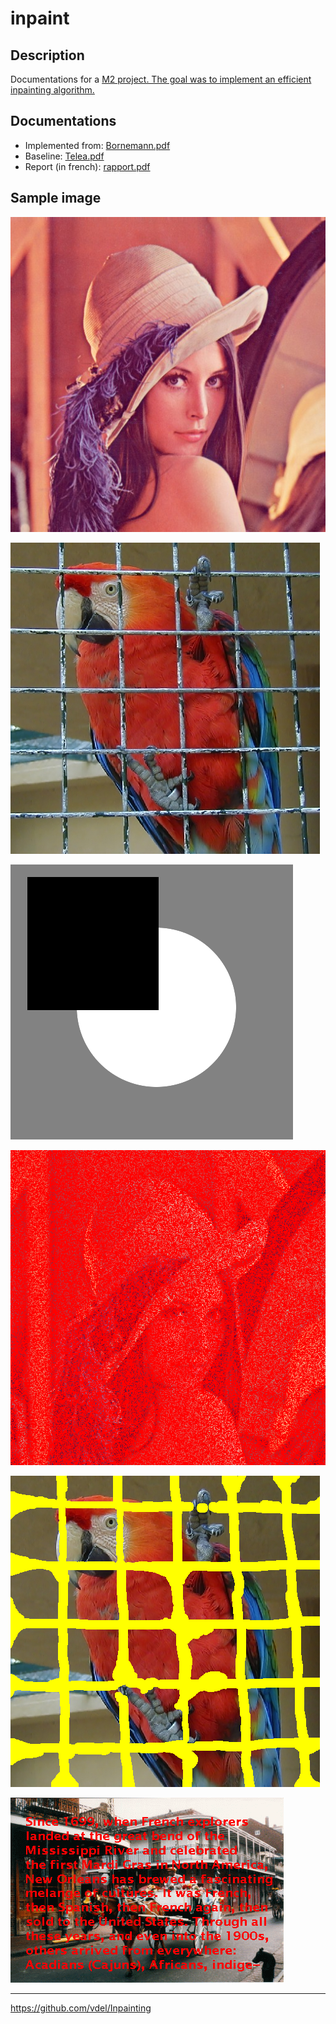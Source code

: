 # inpaint

## Description

Documentations for a [M2 project. The goal was to implement an efficient inpainting algorithm.](https://github.com/ImageProcessing-ElectronicPublications/inpaint-cimg)

## Documentations

* Implemented from: [Bornemann.pdf](doc/Bornemann.pdf)
* Baseline: [Telea.pdf](doc/Telea.pdf)
* Report (in french): [rapport.pdf](doc/rapport.pdf)

## Sample image

![original_lena.png](img/original_lena.png)

![original_parrot.png](img/original_parrot.png)

![masked_circle.png](img/masked_circle.png)

![masked_lena.png](img/masked_lena.png)

![masked_parrot.png](img/masked_parrot.png)

![masked_text.png](img/masked_text.png)


----

https://github.com/vdel/Inpainting
